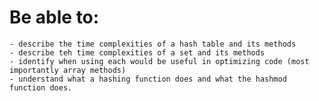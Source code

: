 # Be able to:
    - describe the time complexities of a hash table and its methods
    - describe teh time complexities of a set and its methods
    - identify when using each would be useful in optimizing code (most importantly array methods)
    - understand what a hashing function does and what the hashmod function does.
    